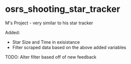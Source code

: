 # osrs_shooting_star_tracker
M's Project - very similar to his star tracker

Added: 
- Star Size and Time in exisistance
- Filter scraped data based on the above added variables

TODO: Alter filter based off of new feedback
